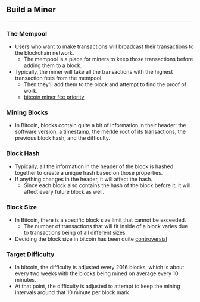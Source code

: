 ## Build a Miner

---

### The Mempool
- Users who want to make transactions will broadcast their transactions to the blockchain network. 
    - The mempool is a place for miners to keep those transactions before adding them to a block.
- Typically, the miner will take all the transactions with the highest transaction fees from the mempool. 
    - Then they'll add them to the block and attempt to find the proof of work.
    - [bitcoin miner fee priority](https://en.bitcoin.it/wiki/Miner_fees#Priority_transactions)

### Mining Blocks
 - In Bitcoin, blocks contain quite a bit of information in their header: the software version, a timestamp, the merkle root of its transactions, the previous block hash, and the difficulty.

### Block Hash
- Typically, all the information in the header of the block is hashed together to create a unique hash based on those properties.
- If anything changes in the header, it will affect the hash.
    - Since each block also contains the hash of the block before it, it will affect every future block as well.

### Block Size
- In Bitcoin, there is a specific block size limit that cannot be exceeded.
    - The number of transactions that will fit inside of a block varies due to transactions being of all different sizes.
-  Deciding the block size in bitcoin has been quite [controversial](https://en.bitcoin.it/wiki/Block_size_limit_controversy)

### Target Difficulty
- In bitcoin, the difficulty is adjusted every 2016 blocks, which is about every two weeks with the blocks being mined on average every 10 minutes.
- At that point, the difficulty is adjusted to attempt to keep the mining intervals around that 10 minute per block mark.